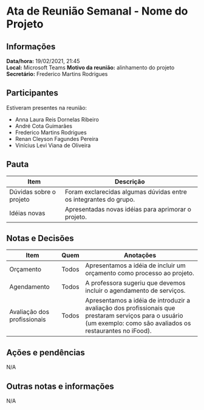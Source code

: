 # Ata de Reunião Semanal - Nome do Projeto

## Informações
**Data/hora:** 19/02/2021, 21:45  
**Local:** Microsoft Teams
**Motivo da reunião:** alinhamento do projeto
**Secretário:** Frederico Martins Rodrigues

## Participantes
Estiveram presentes na reunião:
- Anna Laura Reis Dornelas Ribeiro
- André Cota Guimarães
- Frederico Martins Rodrigues
- Renan Cleyson Fagundes Pereira
- Vinícius Levi Viana de Oliveira

## Pauta
Item | Descrição
---- | ----
Dúvidas sobre o projeto | Foram exclarecidas algumas dúvidas entre os integrantes do grupo. 
Idéias novas | Apresentadas novas idéias para aprimorar o projeto. 

## Notas e Decisões
Item | Quem | Anotações |
---- | ---- | ---- |
Orçamento | Todos | Apresentamos a idéia de incluir um orçamento como processo ao projeto.|
Agendamento | Todos | A professora sugeriu que devemos incluir o agendamento de serviços.|
Avaliação dos profissionais | Todos | Apresentamos a idéia de introduzir a avaliação dos profissionais que prestaram serviços para o usuário (um exemplo: como são avaliados os restaurantes no iFood).|

## Ações e pendências
N/A

## Outras notas e informações
N/A

